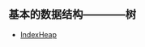 ## 基本的数据结构————树

* [IndexHeap](https://github.com/steveLauwh/Data-Structures-And-Algorithms/tree/master/Tree/IndexHeap)
